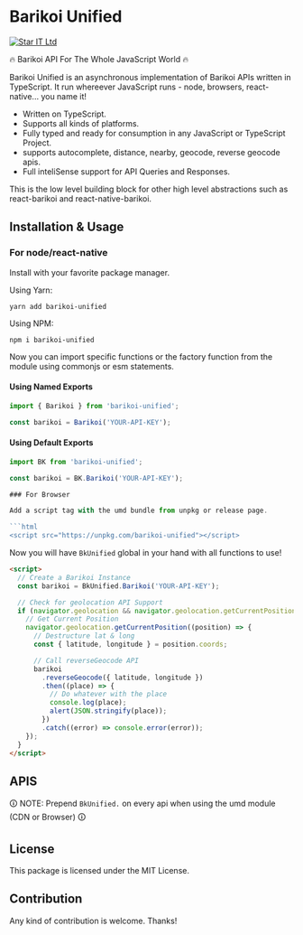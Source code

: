 # Barikoi Unified

[![Star IT Ltd](https://staritltd.com/wp-content/uploads/2019/10/Web_Logo_of_Star_IT_158x80.png)](https://staritltd.com)

🔥 Barikoi API For The Whole JavaScript World 🔥

Barikoi Unified is an asynchronous implementation of Barikoi APIs written in TypeScript. It run whereever JavaScript runs - node, browsers, react-native... you name it!

- Written on TypeScript.
- Supports all kinds of platforms.
- Fully typed and ready for consumption in any JavaScript or TypeScript Project.
- supports autocomplete, distance, nearby, geocode, reverse geocode apis.
- Full inteliSense support for API Queries and Responses.

This is the low level building block for other high level abstractions such as react-barikoi and react-native-barikoi.

## Installation & Usage

### For node/react-native

Install with your favorite package manager.

Using Yarn:

```
yarn add barikoi-unified
```

Using NPM:

```
npm i barikoi-unified

```

Now you can import specific functions or the factory function from the module using commonjs or esm statements.

#### Using Named Exports

```typescript
import { Barikoi } from 'barikoi-unified';

const barikoi = Barikoi('YOUR-API-KEY');
```

#### Using Default Exports

````typescript
import BK from 'barikoi-unified';

const barikoi = BK.Barikoi('YOUR-API-KEY');

### For Browser

Add a script tag with the umd bundle from unpkg or release page.

```html
<script src="https://unpkg.com/barikoi-unified"></script>
````

Now you will have `BkUnified` global in your hand with all functions to use!

```html
<script>
  // Create a Barikoi Instance
  const barikoi = BkUnified.Barikoi('YOUR-API-KEY');

  // Check for geolocation API Support
  if (navigator.geolocation && navigator.geolocation.getCurrentPosition) {
    // Get Current Position
    navigator.geolocation.getCurrentPosition((position) => {
      // Destructure lat & long
      const { latitude, longitude } = position.coords;

      // Call reverseGeocode API
      barikoi
        .reverseGeocode({ latitude, longitude })
        .then((place) => {
          // Do whatever with the place
          console.log(place);
          alert(JSON.stringify(place));
        })
        .catch((error) => console.error(error));
    });
  }
</script>
```

## APIS

🛈 NOTE: Prepend `BkUnified.` on every api when using the umd module (CDN or Browser) 🛈

## License

This package is licensed under the MIT License.

## Contribution

Any kind of contribution is welcome. Thanks!
